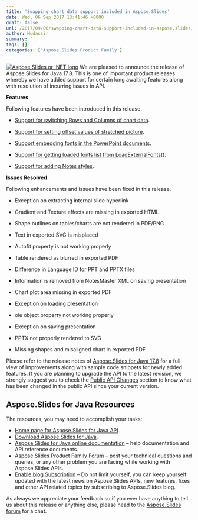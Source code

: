 ```yaml
---
title: 'Swapping chart data support included in Aspose.Slides'
date: Wed, 06 Sep 2017 13:41:46 +0000
draft: false
url: /2017/09/06/swapping-chart-data-support-included-in-aspose.slides/
author: Mudassir
summary: ''
tags: []
categories: ['Aspose.Slides Product Family']
---
```


[![][1]](https://blog.aspose.com/wp-content/uploads/sites/2/2013/08/aspose-Slides-for-net_100.png) We are pleased to announce the release of Aspose.Slides for Java 17.8. This is one of important product releases whereby we have added support for certain long awaiting features along with resolution of incurring issues in API.

**Features**

Following features have been introduced in this release.

*   [Support for switching Rows and Columns of chart data][2].
    
*   [Support for setting offset values of stretched picture][3].
    
*   [Support embedding fonts in the PowerPoint documents][4].
    
*   [Support for getting loaded fonts list from LoadExternalFonts()][5].
    
*   [Support for adding Notes styles][6].
    

**Issues Resolved**

Following enhancements and issues have been fixed in this release.

*   Exception on extracting internal slide hyperlink
    
*   Gradient and Texture effects are missing in exported HTML
    
*   Shape outlines on tables/charts are not rendered in PDF/PNG
    
*   Text in exported SVG is misplaced
    
*   Autofit property is not working properly
    
*   Table rendered as blurred in exported PDF
    
*   Difference in Language ID for PPT and PPTX files
    
*   Information is removed from NotesMaster XML on saving presentation
    
*   Chart plot area missing in exported PDF
    
*   Exception on loading presentation
    
*   ole object property not working properly
    
*   Exception on saving presentation
    
*   PPTX not properly rendered to SVG
    
*   Missing shapes and misaligned chart in exported PDF
    

Please refer to the release notes of [Aspose.Slides for Java 17.8][7] for a full view of improvements along with sample code snippets for newly added features. If you are planning to upgrade the API to the latest revision, we strongly suggest you to check the [Public API Changes][8] section to know what has been changed in the public API since your current version.

## Aspose.Slides for Java Resources

The resources, you may need to accomplish your tasks:

*   [Home page for Aspose.Slides for Java API][9].
*   [Download Aspose.Slides for Java][10].
*   [Aspose.Slides for Java online documentation][11] – help documentation and API reference documents.
*   [Aspose.Slides Product Family Forum][12] – post your technical questions and queries, or any other problem you are facing while working with Aspose.Slides APIs.
*   [Enable blog Subscription][13] – Do not limit yourself, you can keep yourself updated with the latest news on Aspose.Slides APIs, new features, fixes and other API related topics by subscribing to Aspose.Slides blog.

As always we appreciate your feedback so if you ever have anything to tell us about this release or anything else, please head to the [Aspose.Slides forum][14] for a chat.




[1]: https://blog.aspose.com/wp-content/uploads/sites/2/2013/08/aspose-Slides-for-net_100.png "Aspose.Slides or .NET logo"
[2]: https://docs.aspose.com/display/slidesjava/Editing+Chart's+Content#EditingChart%27sContent-SwitchDataoveraxis
[3]: https://docs.aspose.com/display/slidesjava/Adding+Shape+to+the+Slide#AddingShapetotheSlide-AddStretchOffProperty
[4]: https://docs.aspose.com/display/slidesjava/Managing+Fonts#ManagingFonts-EmbedFontsinPresentation
[5]: https://docs.aspose.com/display/slidesjava/Managing+Fonts#ManagingFonts-GetFontsFolder
[6]: https://docs.aspose.com/
[7]: https://docs.aspose.com/display/slidesjava/Aspose.Slides+for+Java+17.8+Release+Notes
[8]: https://docs.aspose.com/display/slidesjava/Migration+from+Earlier+Versions+of+Aspose.Slides+for+Java
[9]: https://www.aspose.com/products/slides/java
[10]: https://downloads.aspose.com/slides/java
[11]: https://docs.aspose.com/display/slidesjava/Home
[12]: https://forum.aspose.com/c/slides
[13]: https://blog.aspose.com/category/aspose-products/aspose-slides-product-family/
[14]: https://forum.aspose.com/c/slides




